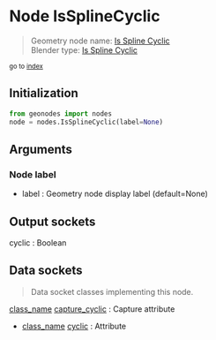 
# Node IsSplineCyclic

> Geometry node name: [Is Spline Cyclic](https://docs.blender.org/manual/en/latest/modeling/geometry_nodes/material/is_spline_cyclic.html)<br>
  Blender type: [Is Spline Cyclic](https://docs.blender.org/api/current/bpy.types.GeometryNodeInputSplineCyclic.html)
  
<sub>go to [index](/docs/index.md)</sub>

## Initialization

```python
from geonodes import nodes
node = nodes.IsSplineCyclic(label=None)
```



## Arguments


### Node label

- label : Geometry node display label (default=None)

## Output sockets

cyclic : Boolean

## Data sockets

> Data socket classes implementing this node.
  
[class_name](docs/sockets/Spline.md) [capture_cyclic](docs/sockets/Spline.md#capture_cyclic) : Capture attribute
- [class_name](docs/sockets/Spline.md) [cyclic](docs/sockets/Spline.md#cyclic) : Attribute
  
